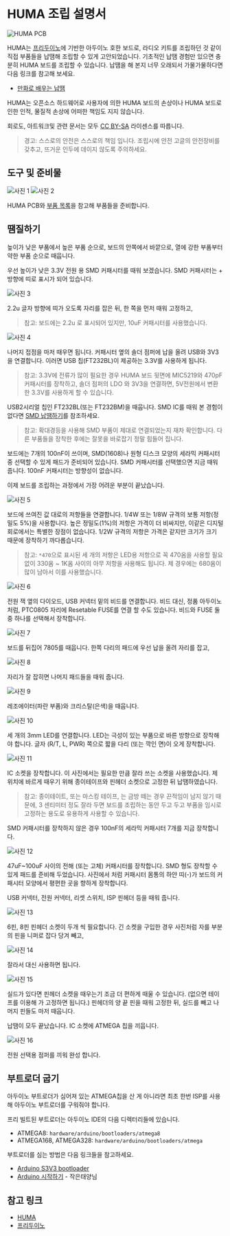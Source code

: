 # HUMA 조립 설명서

![HUMA PCB](pics/HUMA_pcb.jpg)

HUMA는 [프리두이노](http://www.freeduino.org)에 기반한 아두이노 호한 보드로,
라디오 키트를 조립하던 것 같이 직접 부품들을 납땜해 조립할 수 있게 고안되었습니다.
기초적인 납땜 경험만 있으면 충분히 HUMA 보드를 조립할 수 있습니다.
납땜을 해 본지 너무 오래되서 가물가물하다면 다음 링크를 참고해 보세요.

 * [만화로 배우는 납땜](http://web.suapapa.net:8080/wordpress/?p=460)

HUMA는 오픈소스 하드웨어로 사용자에 의한 HUMA 보드의 손상이나 HUMA 보드로 인한 인적,
물질적 손상에 어떠한 책임도 지지 않습니다.

회로도, 아트워크및 관련 문서는 모두 
[CC BY-SA](http://creativecommons.org/licenses/by-sa/3.0/deed.ko) 라이센스를 따릅니다.

> 경고: 스스로의 안전은 스스로의 책임 입니다. 조립시에 안전 고글의 안전장비를 갖추고, 뜨거운 인두에 데이지 않도록 주의하세요.


## 도구 및 준비물
![사진 1](pics/00_tools.jpg)
![사진 2](pics/00_check_parts.jpg)

HUMA PCB와 [부품 목록](`부품목록.md`)을 참고해 부품들을 준비합니다.


## 땜질하기

높이가 낮은 부품에서 높은 부품 순으로, 보드의 안쪽에서 바깥으로,
열에 강한 부품부터 약한 부품 순으로 때웁니다.

우선 높이가 낮은 3.3V 전원 용 SMD 커패시터를 때워 보겠습니다.
SMD 커패시터는 + 방향에 띠로 표시가 되어 있습니다. 

![사진 3](pics/01_solder_smd_cap.jpg)

2.2u 글자 방향에 띠가 오도록 자리를 잡은 뒤, 한 쪽을 먼저 때워 고정하고,

> 참고: 보드에는 2.2u 로 표시되어 있지만, 10uF 커패시터를 사용했습니다.

![사진 4](pics/02_solder_smd_cap.jpg)

나머지 접점을 마저 때우면 됩니다. 커패시터 옆의 솔더 점퍼에 납을 올려 USB와 3V3을 연결합니다.
이러면 USB 칩(FT232BL)이 제공하는 3.3V를 사용하게 됩니다.

> 참고: 3.3V에 전류가 많이 필요한 경우
HUMA 보드 뒷면에 MIC5219와 470pF 커패시터를 장착하고,
솔더 점퍼의 LDO 와 3V3을 연결하면, 5V전원에서 변환한 3.3V를 사용하게 할 수 있습니다.

USB2시리얼 칩인 FT232BL(또는 FT232BM)을 때웁니다.  SMD IC를 때워 본 경험이 없다면
[SMD 납땜하기](http://web.suapapa.net:8080/wordpress/?p=481)를 참조하세요.

> 참고: 확대경등을 사용해 SMD 부품이 제대로 연결되었는지 재차 확인합니다.
다른 부품들을 장착한 후에는 잘못을 바로잡기 정말 힘들어 집니다.

보드에는 7개의 100nF이 쓰이며, SMD(1608)나 원형 디스크 모양의 세라믹 커패시터 중
선택할 수 있게 패드가 준비되어 있습니다.
SMD 커패시터를 선택했으면 지금 때워 줍니다. 100nF 커패시터는 방향성이 없습니다.

이제 보드를 조립하는 과정에서 가장 어려운 부분이 끝났습니다.

![사진 5](pics/03_solder_lead_parts.jpg)

보드에 쓰여진 값 대로의 저항들을 연결합니다.
1/4W 또는 1/8W 규격의 보통 저항(정밀도 5%)을 사용합니다.
높은 정밀도(1%)의 저항은 가격이 더 비싸지만,
이같은 디지털 회로에서는 특별한 장점이 없습니다.
1/2W 규격의 저항은 가격은 같지만 크기가 크기 때문에 장착하기 까다롭습니다.

> 참고: `*470`으로 표시된 세 개의 저항은 LED용 저항으로 꼭 470옴을 사용할 필요 없이
330옴 ~ 1K옴 사이의 아무 저항을 사용해도 됩니다.
제 경우에는 680옴이 많이 남아서 이를 사용했습니다.

![사진 6](pics/04_solder_lead_parts.jpg)

전원 잭 옆의 다이오드, USB 커넥터 밑의 비드를 연결합니다.
비드 대신, 정품 아두이노 처럼, PTC0805 자리에 Resetable FUSE를 연결 할 수도 있습니다.
비드와 FUSE 둘 중 하나를 선택해서 장착합니다.

![사진 7](pics/05_solder_7805.jpg)

보드를 뒤집어 7805를 때웁니다. 한쪽 다리의 패드에 우선 납을 올려 자리를 잡고, 

![사진 8](pics/06_solder_7805.jpg)

자리가 잘 잡히면 나머지 패드들을 때워 줍니다.

![사진 9](pics/07_solder_crystal.jpg)

레조에이터(파란 부품)와 크리스탈(은색)을 때웁니다.

![사진 10](pics/08_solder_led.jpg)

세 개의 3mm LED를 연결합니다. LED는 극성이 있는 부품으로 바른 방향으로 장착해야 합니다.
글자 (R/T, L, PWR) 쪽으로 짧을 다리 (또는 깍인 면)이 오게 장착합니다.

![사진 11](pics/09_solder_ic_socket.jpg)

IC 소켓을 장착합니다. 이 사진에서는 필요한 만큼 잘라 쓰는 소켓을 사용했습니다.
제 위치에 바르게 때우기 위해 종이테이프와 핀헤더 소켓으로 고정한 뒤 납땜하였습니다.

> 참고: 종이테이트, 또는 마스킹 테이프, 는 금방 떼는 경우 끈적임이 남지 않기 때문에,
3 센티미터 정도 잘라 두면 보드를 조립하는 동안 두고 두고 부품을 임시로 고정하는 용도로
유용하게 사용할 수 있습니다.

SMD 커패시터를 장착하지 않은 경우 100nF의 세라믹 커패시터 7개를 지금 장착합니다.

![사진 12](pics/10_solder_capacitor.jpg)

47uF~100uF 사이의 전해 (또는 고체) 커패시터를 장착합니다.
SMD 형도 장착할 수 있게 패드를 준비해 두었습니다. 사진에서 처럼
커패시터 몸통의 하얀 띠(-)가 보드의 커패시터 모양에서 평편한 곳을 향하게 장착합니다.

USB 커넥터, 전원 커넥터, 리셋 스위치, ISP 핀헤더 등을 때워 줍니다.

![사진 13](pics/11_make_pinheader_socket.jpg)

6핀, 8핀 핀헤더 소켓이 두개 씩 필요합니다.
긴 소켓을 구입한 경우 사진처럼 자를 부분의 핀을 니퍼로 잡다 당겨 빼고,

![사진 14](pics/12_make_pinheader_socket.jpg)

잘라서 대신 사용하면 됩니다.

![사진 15](pics/13_solder_pinheader_socket.jpg)

실드가 있다면 핀헤더 소켓을 때우는기 조금 더 편하게 때울 수 있습니다.
(없으면 테이프를 이용해 가 고정하면 됩니다.)
핀헤더의 양 끝 핀을 때워 고정한 뒤, 실드를 빼고 나머지 핀들도 마저 때웁니다.

납땜이 모두 끝났습니다. IC 소켓에 ATMEGA 칩을 끼웁니다.

![사진 16](pics/14_done.jpg)

전원 선택용 점퍼를 끼워 완성 합니다.


## 부트로더 굽기

아두이노 부트로더가 심어져 있는 ATMEGA칩을 산 게 아니라면
최초 한번 ISP를 사용해 아두이노 부트로더를 구워줘야 합니다.

프리 빌트된 부트로더는 아두이노 IDE의 다음 디렉터리들에 있습니다.

- ATMEGA8: `hardware/arduino/bootloaders/atmega8`
- ATMEGA168, ATMEGA328: `hardware/arduino/bootloaders/atmega`

부트로더를 심는 방법은 다음 링크들을 참고하세요.

- [Arduino S3V3 bootloader](http://web.suapapa.net:8080/wordpress/?p=74)
- [Arduino 시작하기](http://tinysun.tistory.com/8) - 작은태양님


## 참고 링크

 * [HUMA](https://github.com/suapapa/HUMA)
 * [프리두이노](http://www.freeduino.org)

